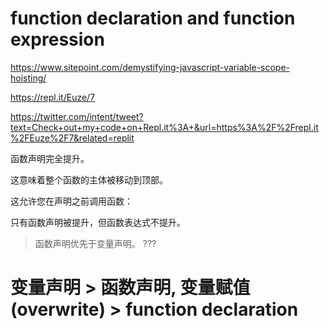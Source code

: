 # function declaration and function expression  


https://www.sitepoint.com/demystifying-javascript-variable-scope-hoisting/  

https://repl.it/Euze/7 

https://twitter.com/intent/tweet?text=Check+out+my+code+on+Repl.it%3A+&url=https%3A%2F%2Frepl.it%2FEuze%2F7&related=replit



函数声明完全提升。  

这意味着整个函数的主体被移动到顶部。  

这允许您在声明之前调用函数：  



只有函数声明被提升，但函数表达式不提升。  

> 函数声明优先于变量声明。 ???  


# 变量声明 > 函数声明, 变量赋值 (overwrite) > function declaration
